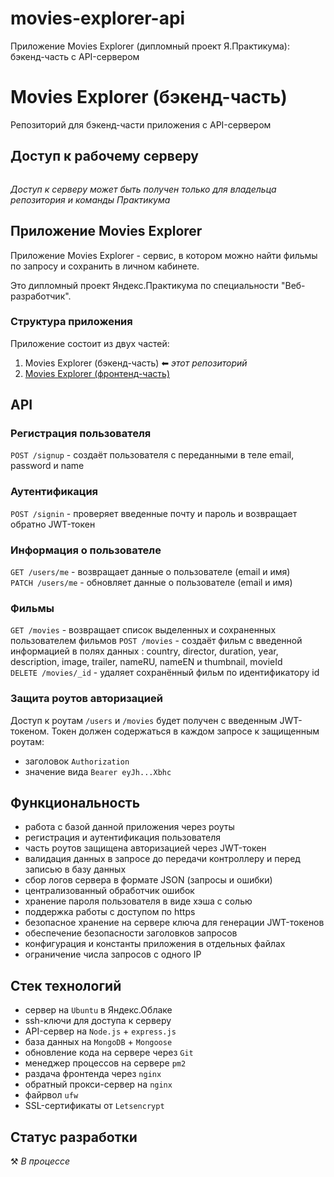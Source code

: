 # movies-explorer-api

Приложение Movies Explorer (дипломный проект Я.Практикума): бэкенд-часть с API-сервером

# Movies Explorer (бэкенд-часть)

Репозиторий для бэкенд-части приложения с API-сервером

## Доступ к рабочему серверу
``` bash

```
*Доступ к серверу может быть получен только для владельца репозитория и команды Практикума*

## Приложение Movies Explorer

Приложение Movies Explorer - сервис, в котором можно найти фильмы по запросу и сохранить в личном кабинете.

Это дипломный проект Яндекс.Практикума по специальности "Веб-разработчик".

### Структура приложения 
Приложение состоит из двух частей:
1. Movies Explorer (бэкенд-часть) ⬅ *этот репозиторий*
2. [Movies Explorer (фронтенд-часть)](                                )

## API
### Регистрация пользователя
`POST /signup` - создаёт пользователя с переданными в теле email, password и name

### Аутентификация
`POST /signin` - проверяет введенные почту и пароль и возвращает обратно JWT-токен

### Информация о пользователе
`GET /users/me` - возвращает данные о пользователе (email и имя)  
`PATCH /users/me` - обновляет данные о пользователе (email и имя)

### Фильмы
`GET /movies` - возвращает список выделенных и сохраненных пользователем фильмов 
`POST /movies` - создаёт фильм с введенной информацией в полях данных : country, director, duration, year, description, image, trailer, nameRU, nameEN и thumbnail, movieId  
`DELETE /movies/_id` - удаляет сохранённый фильм по идентификатору id  

### Защита роутов авторизацией
Доступ к роутам `/users` и `/movies` будет получен с введенным JWT-токеном. Токен должен содержаться в каждом запросе к защищенным роутам:
- заголовок `Authorization`
- значение вида `Bearer eyJh...Xbhc`


## Функциональность
- работа с базой данной приложения через роуты
- регистрация и аутентификация пользователя
- часть роутов защищена авторизацией через JWT-токен
- валидация данных в запросе до передачи контроллеру и перед записью в базу данных
- сбор логов сервера в формате JSON (запросы и ошибки)
- централизованный обработчик ошибок
- хранение пароля пользователя в виде хэша с солью
- поддержка работы с доступом по https
- безопасное хранение на сервере ключа для генерации JWT-токенов
- обеспечение безопасности заголовков запросов
- конфигурация и константы приложения в отдельных файлах
- ограничение числа запросов с одного IP

## Стек технологий
- сервер на `Ubuntu` в Яндекс.Облаке
- ssh-ключи для доступа к серверу
- API-сервер на `Node.js` + `express.js`
- база данных на `MongoDB` + `Mongoose`
- обновление кода на сервере через `Git`
- менеджер процессов на сервере `pm2`
- раздача фронтенда через `nginx`
- обратный прокси-сервер на `nginx`
- файрвол `ufw`
- SSL-сертификаты от `Letsencrypt`

## Статус разработки
⚒️ *В процессе*
